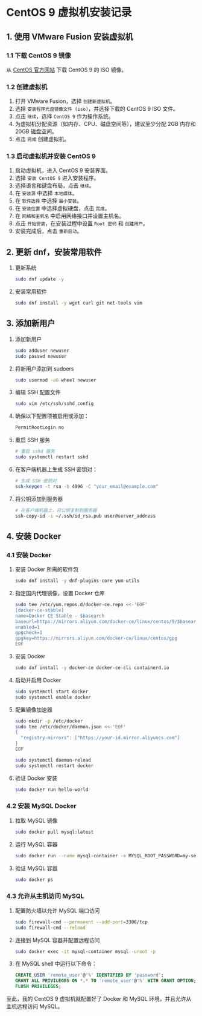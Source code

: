 # CentOS 9 虚拟机安装记录

## 1. 使用 VMware Fusion 安装虚拟机

### 1.1 下载 CentOS 9 镜像

从 [CentOS 官方网站](https://www.centos.org/download/) 下载 CentOS 9 的 ISO 镜像。

### 1.2 创建虚拟机

1. 打开 VMware Fusion，选择 `创建新虚拟机`。
2. 选择 `安装程序光盘镜像文件 (iso)`，并选择下载的 CentOS 9 ISO 文件。
3. 点击 `继续`，选择 `CentOS 9` 作为操作系统。
4. 为虚拟机分配资源（如内存、CPU、磁盘空间等），建议至少分配 2GB 内存和 20GB 磁盘空间。
5. 点击 `完成` 创建虚拟机。

### 1.3 启动虚拟机并安装 CentOS 9

1. 启动虚拟机，进入 CentOS 9 安装界面。
2. 选择 `安装 CentOS 9` 进入安装程序。
3. 选择语言和键盘布局，点击 `继续`。
4. 在 `安装源` 中选择 `本地媒体`。
5. 在 `软件选择` 中选择 `最小安装`。
6. 在 `安装位置` 中选择虚拟硬盘，点击 `完成`。
7. 在 `网络和主机名` 中启用网络接口并设置主机名。
8. 点击 `开始安装`，在安装过程中设置 `Root 密码` 和 `创建用户`。
9. 安装完成后，点击 `重新启动`。

## 2. 更新 dnf，安装常用软件

1. 更新系统

   ```sh
   sudo dnf update -y
   ```

2. 安装常用软件

   ```sh
   sudo dnf install -y wget curl git net-tools vim
   ```

## 3. 添加新用户

1. 添加新用户

   ```sh
   sudo adduser newuser
   sudo passwd newuser
   ```

2. 将新用户添加到 sudoers

   ```sh
   sudo usermod -aG wheel newuser
   ```

3. 编辑 SSH 配置文件

   ```sh
   sudo vim /etc/ssh/sshd_config
   ```

4. 确保以下配置项被启用或添加：

   ```sh
   PermitRootLogin no
   ```

5. 重启 SSH 服务

   ```sh
   # 重启 sshd 服务
   sudo systemctl restart sshd
   ```

6. 在客户端机器上生成 SSH 密钥对：

   ```sh
   # 生成 SSH 密钥对
   ssh-keygen -t rsa -b 4096 -C "your_email@example.com"
   ```

7. 将公钥添加到服务器

   ```sh
   # 在客户端机器上，将公钥复制到服务器
   ssh-copy-id -i ~/.ssh/id_rsa.pub user@server_address
   ```

## 4. 安装 Docker

### 4.1 安装 Docker

1. 安装 Docker 所需的软件包

   ```sh
   sudo dnf install -y dnf-plugins-core yum-utils
   ```

2. 指定国内代理镜像，设置 Docker 仓库

   ```sh
   sudo tee /etc/yum.repos.d/docker-ce.repo <<-'EOF'
   [docker-ce-stable]
   name=Docker CE Stable - $basearch
   baseurl=https://mirrors.aliyun.com/docker-ce/linux/centos/9/$basearch/stable
   enabled=1
   gpgcheck=1
   gpgkey=https://mirrors.aliyun.com/docker-ce/linux/centos/gpg
   EOF
   ```

3. 安装 Docker

   ```sh
   sudo dnf install -y docker-ce docker-ce-cli containerd.io
   ```

4. 启动并启用 Docker

   ```sh
   sudo systemctl start docker
   sudo systemctl enable docker
   ```

5. 配置镜像加速器

   ```sh
   sudo mkdir -p /etc/docker
   sudo tee /etc/docker/daemon.json <<-'EOF'
   {
     "registry-mirrors": ["https://your-id.mirror.aliyuncs.com"]
   }
   EOF
   
   sudo systemctl daemon-reload
   sudo systemctl restart docker
   ```

6. 验证 Docker 安装

   ```sh
   sudo docker run hello-world
   ```

### 4.2 安装 MySQL Docker

1. 拉取 MySQL 镜像

   ```sh
   sudo docker pull mysql:latest
   ```

2. 运行 MySQL 容器

   ```sh
   sudo docker run --name mysql-container -e MYSQL_ROOT_PASSWORD=my-secret-pw -d -p 3306:3306 mysql:latest
   ```

3. 验证 MySQL 容器

   ```sh
   sudo docker ps
   ```

### 4.3 允许从主机访问 MySQL

1. 配置防火墙以允许 MySQL 端口访问

   ```sh
   sudo firewall-cmd --permanent --add-port=3306/tcp
   sudo firewall-cmd --reload
   ```

2. 连接到 MySQL 容器并配置远程访问

   ```sh
   sudo docker exec -it mysql-container mysql -uroot -p
   ```

3. 在 MySQL shell 中运行以下命令：

   ```sql
   CREATE USER 'remote_user'@'%' IDENTIFIED BY 'password';
   GRANT ALL PRIVILEGES ON *.* TO 'remote_user'@'%' WITH GRANT OPTION;
   FLUSH PRIVILEGES;
   ```

至此，我的 CentOS 9 虚拟机就配置好了 Docker 和 MySQL 环境，并且允许从主机远程访问 MySQL。
